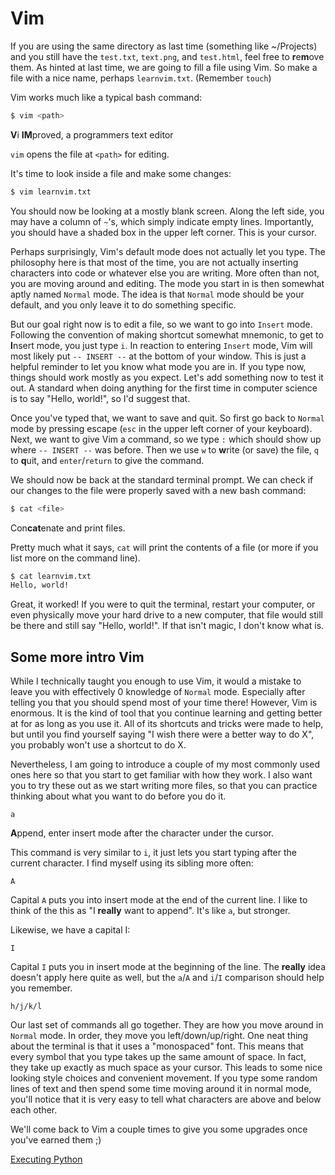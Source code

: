 # Vim

If you are using the same directory as last time (something like ~/Projects)
and you still have the `test.txt`, `text.png`, and `test.html`, feel free to
**r**e**m**ove them. As hinted at last time, we are going to fill a file using
Vim. So make a file with a nice name, perhaps `learnvim.txt`. (Remember
`touch`)

Vim works much like a typical bash command:

```bash
$ vim <path>
```

**V**i **IM**proved, a programmers text editor

`vim` opens the file at `<path>` for editing.

It's time to look inside a file and make some changes:

```bash
$ vim learnvim.txt
```

You should now be looking at a mostly blank screen. Along the left side, you
may have a column of `~`'s, which simply indicate empty lines. Importantly,
you should have a shaded box in the upper left corner. This is your cursor.

Perhaps surprisingly, Vim's default mode does not actually let you type. The
philosophy here is that most of the time, you are not actually inserting
characters into code or whatever else you are writing. More often than not, you
are moving around and editing. The mode you start in is then somewhat aptly
named `Normal` mode. The idea is that `Normal` mode should be your default, and
you only leave it to do something specific.

But our goal right now is to edit a file, so we want to go into `Insert` mode.
Following the convention of making shortcut somewhat mnemonic, to get to
**I**nsert mode, you just type `i`. In reaction to entering `Insert` mode, Vim
will most likely put `-- INSERT --` at the bottom of your window. This is just
a helpful reminder to let you know what mode you are in. If you type now,
things should work mostly as you expect. Let's add something now to test it
out. A standard when doing anything for the first time in computer science is
to say "Hello, world!", so I'd suggest that.

Once you've typed that, we want to save and quit. So first go back to `Normal`
mode by pressing escape (`esc` in the upper left corner of your keyboard).
Next, we want to give Vim a command, so we type `:` which should show up where
`-- INSERT --` was before. Then we use `w` to **w**rite (or save) the file, `q`
to **q**uit, and `enter`/`return` to give the command.

We should now be back at the standard terminal prompt. We can check if our
changes to the file were properly saved with a new bash command:

```bash
$ cat <file>
```

Con**cat**enate and print files.

Pretty much what it says, `cat` will print the contents of a file (or more if
you list more on the command line).

```bash
$ cat learnvim.txt
Hello, world!

```

Great, it worked! If you were to quit the terminal, restart your computer, or
even physically move your hard drive to a new computer, that file would still
be there and still say "Hello, world!". If that isn't magic, I don't know what
is.

## Some more intro Vim

While I technically taught you enough to use Vim, it would a mistake to leave
you with effectively 0 knowledge of `Normal` mode. Especially after telling
you that you should spend most of your time there! However, Vim is enormous.
It is the kind of tool that you continue learning and getting better at for
as long as you use it. All of its shortcuts and tricks were made to help, but
until you find yourself saying "I wish there were a better way to do X", you
probably won't use a shortcut to do X.

Nevertheless, I am going to introduce a couple of my most commonly used ones
here so that you start to get familiar with how they work. I also want you to
try these out as we start writing more files, so that you can practice thinking
about what you want to do before you do it.

```vim
a
```

**A**ppend, enter insert mode after the character under the cursor.

This command is very similar to `i`, it just lets you start typing after the
current character. I find myself using its sibling more often:

```vim
A
```

Capital `A` puts you into insert mode at the end of the current line. I like
to think of the this as "I **really** want to append". It's like `a`, but
stronger.

Likewise, we have a capital I:

```vim
I
```

Capital `I` puts you in insert mode at the beginning of the line. The
**really** idea doesn't apply here quite as well, but the `a`/`A` and `i`/`I`
comparison should help you remember.

```vim
h/j/k/l
```

Our last set of commands all go together. They are how you move around in
`Normal` mode. In order, they move you left/down/up/right. One neat thing
about the terminal is that it uses a "monospaced" font. This means that every
symbol that you type takes up the same amount of space. In fact, they take up
exactly as much space as your cursor. This leads to some nice looking style
choices and convenient movement. If you type some random lines of text and
then spend some time moving around it in normal mode, you'll notice that it is
very easy to tell what characters are above and below each other.

We'll come back to Vim a couple times to give you some upgrades once you've
earned them ;)

[Executing Python](6-executing-python.html)
